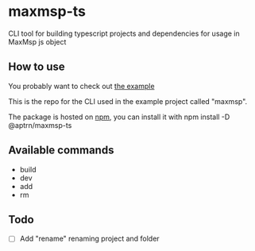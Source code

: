 # maxmsp-ts

CLI tool for building typescript projects and dependencies for usage in MaxMsp js object

## How to use

You probably want to check out [the example](https://github.com/aptrn/maxmsp-ts-example.git)

This is the repo for the CLI used in the example project called "maxmsp".

The package is hosted on [npm](https://www.npmjs.com/package/@aptrn/maxmsp-ts), you can install it with npm install -D @aptrn/maxmsp-ts

## Available commands

 - build
 - dev
 - add
 - rm

## Todo

- [ ] Add "rename" renaming project and folder
